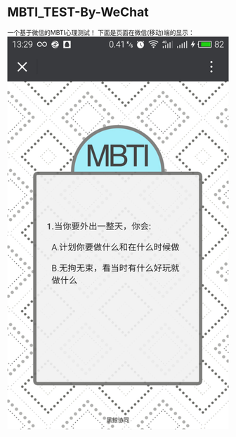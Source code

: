 # MBTI_TEST-By-WeChat
一个基于微信的MBTI心理测试！
下面是页面在微信(移动)端的显示：
![微信端显示页面](https://raw.githubusercontent.com/LCINA/MBTI_TEST-By-WeChat/master/M_Code/微信端显示页面.jpg) 
